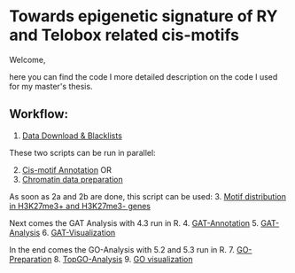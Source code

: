 # Towards epigenetic signature of RY and Telobox related cis-motifs 

Welcome,

here you can find the code I more detailed description on the code I used for my master's thesis.


## Workflow:

1. [Data Download & Blacklists](/1.Data_Download_Blacklists.bash)

These two scripts can be run in parallel:

2. [Cis-motif Annotation](/2a.Cis-motif_data_preparation.bash)  OR
2. [Chromatin data preparation](/2b.Chromatin_data_preparation.sh)

As soon as 2a and 2b are done, this script can be used:
3. [Motif distribution in H3K27me3+ and H3K27me3- genes](/3.Motif_distribution_in_H3K27me3+_and_H3K27me3-_genes.sh)

Next comes the GAT Analysis with 4.3 run in R.
4. [GAT-Annotation](/11_GAT_Annotation.sh)
5. [GAT-Analysis](/12_GAT.sh)
6. [GAT-Visualization](/)

In the end comes the GO-Analysis with 5.2 and 5.3 run in R.
7. [GO-Preparation](/)
8. [TopGO-Analysis](/)
9. [GO visualization](/)
